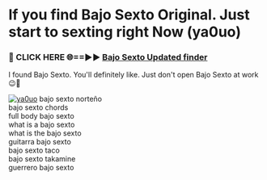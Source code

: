 # If you find Bajo Sexto Original. Just start to sexting right Now (ya0uo)

<h3>🔴 CLICK HERE 🌐==►► <a href="https://tinyurl.com/2s32jyrn" rel="nofollow">Bajo Sexto Updated finder</a></h3>

I found Bajo Sexto. You'll definitely like. Just don't open Bajo Sexto at work 😉💬

[![ya0uo](https://i.imgur.com/sZc9xG4.jpeg)](https://tinyurl.com/2s32jyrn)
bajo sexto norteño<br>
bajo sexto chords<br>
full body bajo sexto<br>
what is a bajo sexto<br>
what is the bajo sexto<br>
guitarra bajo sexto<br>
bajo sexto taco<br>
bajo sexto takamine<br>
guerrero bajo sexto